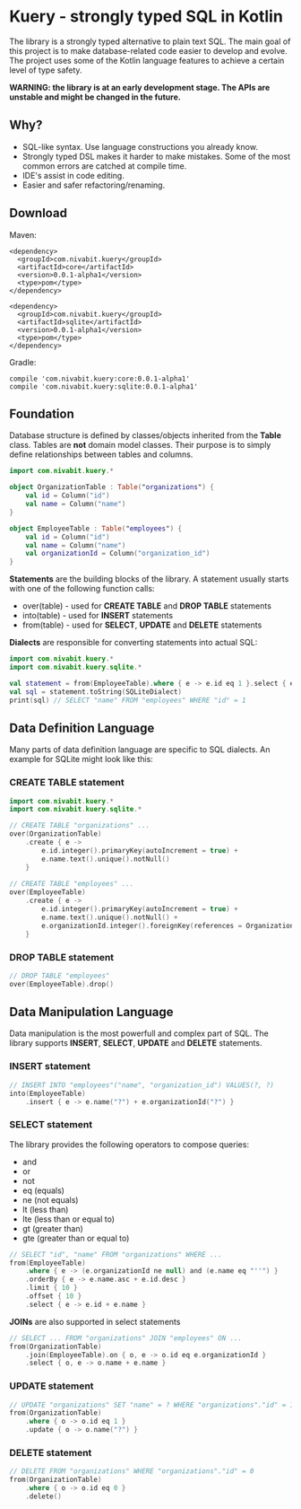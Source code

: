 # Kuery - strongly typed SQL in Kotlin

The library is a strongly typed alternative to plain text SQL. The main goal of this project is to make database-related code easier to develop and evolve. The project uses some of the Kotlin language features to achieve a certain level of type safety.

**WARNING: the library is at an early development stage. The APIs are unstable and might be changed in the future.**

## Why?

* SQL-like syntax. Use language constructions you already know.
* Strongly typed DSL makes it harder to make mistakes. Some of the most common errors are catched at compile time.
* IDE's assist in code editing.
* Easier and safer refactoring/renaming.

## Download

Maven:

```
<dependency>
  <groupId>com.nivabit.kuery</groupId>
  <artifactId>core</artifactId>
  <version>0.0.1-alpha1</version>
  <type>pom</type>
</dependency>

<dependency>
  <groupId>com.nivabit.kuery</groupId>
  <artifactId>sqlite</artifactId>
  <version>0.0.1-alpha1</version>
  <type>pom</type>
</dependency>
```

Gradle:

```
compile 'com.nivabit.kuery:core:0.0.1-alpha1'
compile 'com.nivabit.kuery:sqlite:0.0.1-alpha1'
```

## Foundation

Database structure is defined by classes/objects inherited from the **Table** class. Tables are **not** domain model classes. Their purpose is to simply define relationships between tables and columns.

```kotlin
import com.nivabit.kuery.*

object OrganizationTable : Table("organizations") {
	val id = Column("id")
	val name = Column("name")
}

object EmployeeTable : Table("employees") {
	val id = Column("id")
	val name = Column("name")
	val organizationId = Column("organization_id")
}
```

**Statements** are the building blocks of the library. A statement usually starts with one of the following function calls:
* over(table) - used for **CREATE TABLE** and **DROP TABLE** statements
* into(table) - used for **INSERT** statements
* from(table) - used for **SELECT**, **UPDATE** and **DELETE** statements

**Dialects** are responsible for converting statements into actual SQL:

```kotlin
import com.nivabit.kuery.*
import com.nivabit.kuery.sqlite.*

val statement = from(EmployeeTable).where { e -> e.id eq 1 }.select { e -> e.name }
val sql = statement.toString(SQLiteDialect)
print(sql) // SELECT "name" FROM "employees" WHERE "id" = 1
```

## Data Definition Language

Many parts of data definition language are specific to SQL dialects. An example for SQLite might look like this:

### CREATE TABLE statement

```kotlin
import com.nivabit.kuery.*
import com.nivabit.kuery.sqlite.*

// CREATE TABLE "organizations" ...
over(OrganizationTable)
    .create { e ->
        e.id.integer().primaryKey(autoIncrement = true) +
        e.name.text().unique().notNull()
    }
    
// CREATE TABLE "employees" ...
over(EmployeeTable)
    .create { e ->
        e.id.integer().primaryKey(autoIncrement = true) +
        e.name.text().unique().notNull() +
        e.organizationId.integer().foreignKey(references = OrganizationTable.id)
    }
```

### DROP TABLE statement

```kotlin
// DROP TABLE "employees"
over(EmployeeTable).drop()
```

## Data Manipulation Language

Data manipulation is the most powerfull and complex part of SQL. The library supports **INSERT**, **SELECT**, **UPDATE** and **DELETE** statements.

### INSERT statement

```kotlin
// INSERT INTO "employees"("name", "organization_id") VALUES(?, ?)
into(EmployeeTable)
    .insert { e -> e.name("?") + e.organizationId("?") }
```

### SELECT statement

The library provides the following operators to compose queries:
* and
* or
* not
* eq (equals)
* ne (not equals)
* lt (less than)
* lte (less than or equal to)
* gt (greater than)
* gte (greater than or equal to)

```kotlin
// SELECT "id", "name" FROM "organizations" WHERE ...
from(EmployeeTable)
    .where { e -> (e.organizationId ne null) and (e.name eq "''") }
    .orderBy { e -> e.name.asc + e.id.desc }
    .limit { 10 }
    .offset { 10 }
    .select { e -> e.id + e.name }
```

**JOINs** are also supported in select statements

```kotlin
// SELECT ... FROM "organizations" JOIN "employees" ON ...
from(OrganizationTable)
    .join(EmployeeTable).on { o, e -> o.id eq e.organizationId }
    .select { o, e -> o.name + e.name }
```

### UPDATE statement

```kotlin
// UPDATE "organizations" SET "name" = ? WHERE "organizations"."id" = 1
from(OrganizationTable)
    .where { o -> o.id eq 1 }
    .update { o -> o.name("?") }
```

### DELETE statement
```kotlin
// DELETE FROM "organizations" WHERE "organizations"."id" = 0
from(OrganizationTable)
    .where { o -> o.id eq 0 }
    .delete()
```
